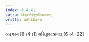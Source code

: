 ```yaml
---
index: 6.4.41
sutra: विड्वनोरनुनासिकस्यात्‌
vritti: adhikara
---
```


 अङ्गस्य [6।4।1]  असिद्धवदत्राभात् [6।4।22] 